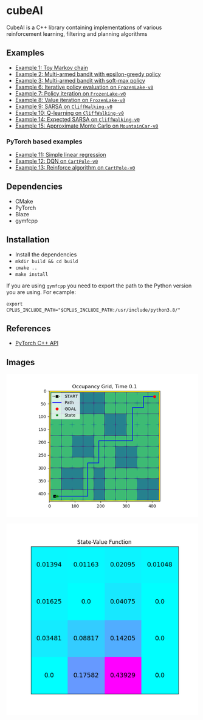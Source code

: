 # cubeAI

CubeAI is a C++ library containing implementations of various reinforcement learning, filtering and planning algorithms
 

## Examples

- <a href="examples/example_1/example_1.cpp">Example 1: Toy Markov chain</a>
- <a href="examples/example_2/example_2.cpp">Example 2: Multi-armed bandit with epsilon-greedy policy</a>
- <a href="examples/example_3/example_3.cpp">Example 3: Multi-armed bandit with soft-max policy</a>
- <a href="examples/example_6/example_6.cpp">Example 6: Iterative policy evaluation on ```FrozenLake-v0```</a>
- <a href="examples/example_7/example_7.cpp">Example 7: Policy iteration on ```FrozenLake-v0```</a>
- <a href="examples/example_8/example_8.cpp">Example 8: Value iteration on ```FrozenLake-v0```</a>
- <a href="examples/example_9/example_9.cpp">Example 9: SARSA on ```CliffWalking-v0```</a>
- <a href="examples/example_10/example_10.cpp">Example 10: Q-learning on ```CliffWalking-v0```</a>
- <a href="examples/example_14/example_14.cpp">Example 14: Expected SARSA on ```CliffWalking-v0```</a>
- <a href="examples/example_15/example_15.cpp">Example 15: Approximate Monte Carlo on ```MountainCar-v0```</a>

### PyTorch based examples

- <a href="examples/example_11/example_11.cpp">Example 11: Simple linear regression</a>
- <a href="examples/example_12/example_12.cpp">Example 12: DQN on ```CartPole-v0```</a>
- <a href="examples/example_13/example_13.cpp">Example 13: Reinforce algorithm on ```CartPole-v0```</a>


## Dependencies

- CMake
- PyTorch
- Blaze
- gymfcpp

## Installation

- Install the dependencies
- ```mkdir build && cd build```
- ```cmake ..```
- ```make install```

If you are using ```gymfcpp``` you need to export the path to the Python version you are using. For ecample:

```
export CPLUS_INCLUDE_PATH="$CPLUS_INCLUDE_PATH:/usr/include/python3.8/"
```



## References

- <a href="https://pytorch.org/cppdocs/">PyTorch C++ API</a>


## Images

![Following a path](images/path_following.gif "Following a path")

![State value function](images/state_value_function.png "State value function")

